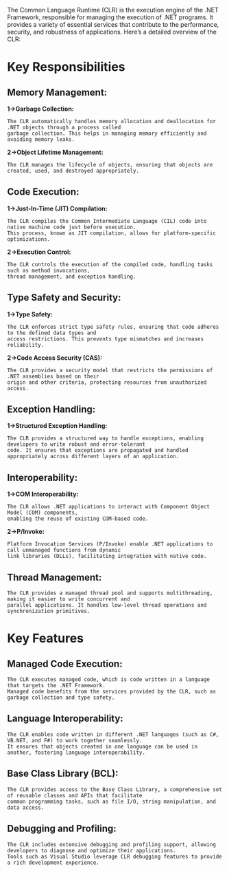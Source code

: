 The Common Language Runtime (CLR) is the execution engine of the .NET Framework, responsible for managing the execution of .NET programs. It provides a variety of essential services that contribute to the performance, security, and robustness of applications. Here’s a detailed overview of the CLR:

# Key Responsibilities

## Memory Management:
  
**1->Garbage Collection:**

    The CLR automatically handles memory allocation and deallocation for .NET objects through a process called 
    garbage collection. This helps in managing memory efficiently and avoiding memory leaks.

**2->Object Lifetime Management:** 

    The CLR manages the lifecycle of objects, ensuring that objects are created, used, and destroyed appropriately.

## Code Execution:

**1->Just-In-Time (JIT) Compilation:**
    
    The CLR compiles the Common Intermediate Language (CIL) code into native machine code just before execution. 
    This process, known as JIT compilation, allows for platform-specific optimizations.
    
**2->Execution Control:**
    
    The CLR controls the execution of the compiled code, handling tasks such as method invocations, 
    thread management, and exception handling.

## Type Safety and Security:

**1->Type Safety:** 

    The CLR enforces strict type safety rules, ensuring that code adheres to the defined data types and 
    access restrictions. This prevents type mismatches and increases reliability.

**2->Code Access Security (CAS):** 
    
    The CLR provides a security model that restricts the permissions of .NET assemblies based on their 
    origin and other criteria, protecting resources from unauthorized access.
    
## Exception Handling:

**1->Structured Exception Handling:** 
  
    The CLR provides a structured way to handle exceptions, enabling developers to write robust and error-tolerant 
    code. It ensures that exceptions are propagated and handled appropriately across different layers of an application.
    
## Interoperability:

**1->COM Interoperability:** 

    The CLR allows .NET applications to interact with Component Object Model (COM) components, 
    enabling the reuse of existing COM-based code.
    
**2->P/Invoke:** 
    
    Platform Invocation Services (P/Invoke) enable .NET applications to call unmanaged functions from dynamic 
    link libraries (DLLs), facilitating integration with native code.
    
## Thread Management:

    The CLR provides a managed thread pool and supports multithreading, making it easier to write concurrent and 
    parallel applications. It handles low-level thread operations and synchronization primitives.


# Key Features

## Managed Code Execution:

    The CLR executes managed code, which is code written in a language that targets the .NET Framework.
    Managed code benefits from the services provided by the CLR, such as garbage collection and type safety.

## Language Interoperability:

    The CLR enables code written in different .NET languages (such as C#, VB.NET, and F#) to work together seamlessly. 
    It ensures that objects created in one language can be used in another, fostering language interoperability.

## Base Class Library (BCL):

    The CLR provides access to the Base Class Library, a comprehensive set of reusable classes and APIs that facilitate 
    common programming tasks, such as file I/O, string manipulation, and data access.

## Debugging and Profiling:

    The CLR includes extensive debugging and profiling support, allowing developers to diagnose and optimize their applications. 
    Tools such as Visual Studio leverage CLR debugging features to provide a rich development experience.
